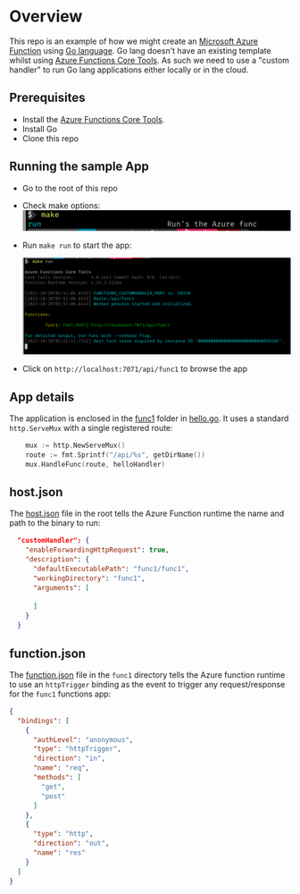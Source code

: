 # Overview

This repo is an example of how we might create an [Microsoft Azure Function](https://azure.microsoft.com/en-au/products/functions) using [Go language](https://go.dev/). Go lang doesn't have an existing template whilst using [Azure Functions Core Tools](https://learn.microsoft.com/en-us/azure/azure-functions/functions-run-local?tabs=macos%2Cisolated-process%2Cnode-v4%2Cpython-v2%2Chttp-trigger%2Ccontainer-apps&pivots=programming-language-csharp#install-the-azure-functions-core-tools). As such we need to use a "custom handler" to run Go lang applications either locally or in the cloud.


## Prerequisites

- Install the [Azure Functions Core Tools](https://learn.microsoft.com/en-us/azure/azure-functions/functions-run-local?tabs=macos%2Cisolated-process%2Cnode-v4%2Cpython-v2%2Chttp-trigger%2Ccontainer-apps&pivots=programming-language-csharp#install-the-azure-functions-core-tools).
- Install Go
- Clone this repo

## Running the sample App

- Go to the root of this repo
- Check make options:
    ![Running](./images/options.png)

- Run `make run` to start the app:

    ![Running](./images/running.png)

- Click on `http://localhost:7071/api/func1` to browse the app

## App details

The application is enclosed in the [func1](./func1/) folder in [hello.go](https://github.com/katasec/gofnapp/blob/main/func1/hello.go). It uses a standard `http.ServeMux` with a single registered route:

```go
	mux := http.NewServeMux()
	route := fmt.Sprintf("/api/%s", getDirName())
	mux.HandleFunc(route, helloHandler)
```

## host.json

The [host.json](https://github.com/katasec/gofnapp/blob/main/host.json) file in the root tells the Azure Function runtime the name and path to the binary to run:

```json
  "customHandler": {
    "enableForwardingHttpRequest": true,
    "description": {
      "defaultExecutablePath": "func1/func1",
      "workingDirectory": "func1",
      "arguments": [

      ]
    }
  }
```

## function.json

The [function.json](https://github.com/katasec/gofnapp/blob/main/func1/function.json) file in the `func1` directory tells the Azure function runtime to use an `httpTrigger` binding as the event to trigger any request/response for the `func1` functions app:

```json
{
  "bindings": [
    {
      "authLevel": "anonymous",
      "type": "httpTrigger",
      "direction": "in",
      "name": "req",
      "methods": [
        "get",
        "post"
      ]
    },
    {
      "type": "http",
      "direction": "out",
      "name": "res"
    }
  ]
}
```
